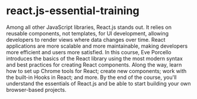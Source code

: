 # react.js-essential-training
Among all other JavaScript libraries, React.js stands out. It relies on reusable components, not templates, for UI development, allowing developers to render views where data changes over time. React applications are more scalable and more maintainable, making developers more efficient and users more satisfied. In this course, Eve Porcello introduces the basics of the React library using the most modern syntax and best practices for creating React components. Along the way, learn how to set up Chrome tools for React; create new components; work with the built-in Hooks in React; and more. By the end of the course, you'll understand the essentials of React.js and be able to start building your own browser-based projects.
